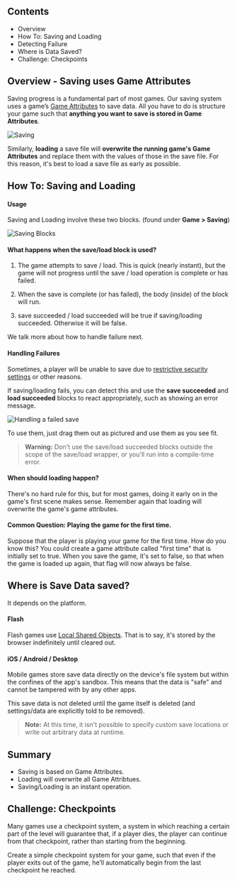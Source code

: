 ## Contents

* Overview
* How To: Saving and Loading
* Detecting Failure
* Where is Data Saved?
* Challenge: Checkpoints


## Overview - Saving uses Game Attributes

Saving progress is a fundamental part of most games. Our saving system uses a game’s [Game Attributes](http://www.stencyl.com/help/viewArticle/158/) to save data. All you have to do is structure your game such that **anything you want to save is stored in Game Attributes**.

![Saving](http://static.stencyl.com/pedia2/ch5/saving/image01.png)

Similarly, **loading** a save file will **overwrite the running game's Game Attributes** and replace them with the values of those in the save file. For this reason, it's best to load a save file as early as possible.


## How To: Saving and Loading

#### Usage
Saving and Loading involve these two blocks. (found under **Game > Saving**)

![Saving Blocks](https://raw.githubusercontent.com/Stencyl/stencylpedia/master/chapter-5/images/saving-1.png)

#### What happens when the save/load block is used?

1. The game attempts to save / load. This is quick (nearly instant), but the game will not progress until the save / load operation is complete or has failed.

2. When the save is complete (or has failed), the body (inside) of the block will run.

3. save succeeded / load succeeded will be true if saving/loading succeeded. Otherwise it will be false.

We talk more about how to handle failure next.

#### Handling Failures

Sometimes, a player will be unable to save due to [restrictive security settings](http://www.stencyl.com/help/viewArticle/48/) or other reasons.

If saving/loading fails, you can detect this and use the **save succeeded** and **load succeeded** blocks to react appropriately, such as showing an error message.

![Handling a failed save](https://raw.githubusercontent.com/Stencyl/stencylpedia/master/chapter-5/images/saving-2.png)

To use them, just drag them out as pictured and use them as you see fit.

> **Warning:** Don't use the save/load succeeded blocks outside the scope of the save/load wrapper, or you'll run into a compile-time error.

#### When should loading happen?

There's no hard rule for this, but for most games, doing it early on in the game's first scene makes sense. Remember again that loading will overwrite the game's game attributes.

#### Common Question: Playing the game for the first time.

Suppose that the player is playing your game for the first time. How do you know this? You could create a game attribute called "first time" that is initially set to true. When you save the game, it's set to false, so that when the game is loaded up again, that flag will now always be false.


## Where is Save Data saved?

It depends on the platform.

#### Flash

Flash games use [Local Shared Objects](http://en.wikipedia.org/wiki/Local_shared_object). That is to say, it's stored by the browser indefinitely until cleared out.

#### iOS / Android / Desktop

Mobile games store save data directly on the device's file system but within the confines of the app's sandbox. This means that the data is "safe" and cannot be tampered with by any other apps.

This save data is not deleted until the game itself is deleted (and settings/data are explicitly told to be removed). 

> **Note:** At this time, it isn't possible to specify custom save locations or write out arbitrary data at runtime.


## Summary

* Saving is based on Game Attributes.
* Loading will overwrite all Game Attribtues.
* Saving/Loading is an instant operation.


## Challenge: Checkpoints

Many games use a checkpoint system, a system in which reaching a certain part of the level will guarantee that, if a player dies, the player can continue from that checkpoint, rather than starting from the beginning.

Create a simple checkpoint system for your game, such that even if the player exits out of the game, he’ll automatically begin from the last checkpoint he reached.
